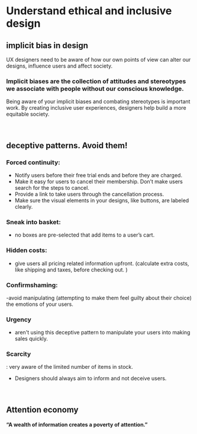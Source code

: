 # Understand ethical and inclusive design

## implicit bias in design

UX designers need to be aware of how our own points of view can alter our designs, influence users and affect society.
### Implicit biases are the collection of attitudes and stereotypes we associate with people without our conscious knowledge. 
Being aware of your implicit biases and combating stereotypes is important work. By creating inclusive user experiences, designers help build a more equitable society. 
 <br/><br/><br/>
## deceptive patterns. Avoid them!

### Forced continuity:
- Notify users before their free trial ends and before they are charged. 
- Make it easy for users to cancel their membership. Don’t make users search for the steps to cancel.
- Provide a link to take users through the cancellation process. 
- Make sure the visual elements in your designs, like buttons, are labeled clearly.

### Sneak into basket: 
-  no boxes are pre-selected that add items to a user’s cart. 

### Hidden costs: 
-  give users all pricing related information upfront. (calculate extra costs, like shipping and taxes, before checking out. )

### Confirmshaming: 

-avoid manipulating (attempting to make them feel guilty about their choice)  the emotions of your users. 

### Urgency
-  aren't using this deceptive pattern to manipulate your users into making sales quickly.

### Scarcity 
: very aware of the limited number of items in stock.

- Designers should always aim to inform and not deceive users. 
 <br/><br/><br/>

##   Attention economy
####  “A wealth of information creates a poverty of attention.” 


